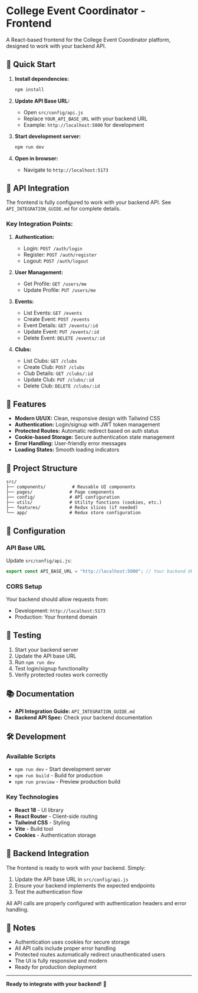 # College Event Coordinator - Frontend

A React-based frontend for the College Event Coordinator platform, designed to work with your backend API.

## 🚀 Quick Start

1. **Install dependencies:**

   ```bash
   npm install
   ```

2. **Update API Base URL:**

   - Open `src/config/api.js`
   - Replace `YOUR_API_BASE_URL` with your backend URL
   - Example: `http://localhost:5000` for development

3. **Start development server:**

   ```bash
   npm run dev
   ```

4. **Open in browser:**
   - Navigate to `http://localhost:5173`

## 🔗 API Integration

The frontend is fully configured to work with your backend API. See `API_INTEGRATION_GUIDE.md` for complete details.

### Key Integration Points:

1. **Authentication:**

   - Login: `POST /auth/login`
   - Register: `POST /auth/register`
   - Logout: `POST /auth/logout`

2. **User Management:**

   - Get Profile: `GET /users/me`
   - Update Profile: `PUT /users/me`

3. **Events:**

   - List Events: `GET /events`
   - Create Event: `POST /events`
   - Event Details: `GET /events/:id`
   - Update Event: `PUT /events/:id`
   - Delete Event: `DELETE /events/:id`

4. **Clubs:**
   - List Clubs: `GET /clubs`
   - Create Club: `POST /clubs`
   - Club Details: `GET /clubs/:id`
   - Update Club: `PUT /clubs/:id`
   - Delete Club: `DELETE /clubs/:id`

## 🎨 Features

- **Modern UI/UX:** Clean, responsive design with Tailwind CSS
- **Authentication:** Login/signup with JWT token management
- **Protected Routes:** Automatic redirect based on auth status
- **Cookie-based Storage:** Secure authentication state management
- **Error Handling:** User-friendly error messages
- **Loading States:** Smooth loading indicators

## 📁 Project Structure

```
src/
├── components/          # Reusable UI components
├── pages/              # Page components
├── config/             # API configuration
├── utils/              # Utility functions (cookies, etc.)
├── features/           # Redux slices (if needed)
└── app/                # Redux store configuration
```

## 🔧 Configuration

### API Base URL

Update `src/config/api.js`:

```javascript
export const API_BASE_URL = "http://localhost:5000"; // Your backend URL
```

### CORS Setup

Your backend should allow requests from:

- Development: `http://localhost:5173`
- Production: Your frontend domain

## 🧪 Testing

1. Start your backend server
2. Update the API base URL
3. Run `npm run dev`
4. Test login/signup functionality
5. Verify protected routes work correctly

## 📚 Documentation

- **API Integration Guide:** `API_INTEGRATION_GUIDE.md`
- **Backend API Spec:** Check your backend documentation

## 🛠️ Development

### Available Scripts

- `npm run dev` - Start development server
- `npm run build` - Build for production
- `npm run preview` - Preview production build

### Key Technologies

- **React 18** - UI library
- **React Router** - Client-side routing
- **Tailwind CSS** - Styling
- **Vite** - Build tool
- **Cookies** - Authentication storage

## 🤝 Backend Integration

The frontend is ready to work with your backend. Simply:

1. Update the API base URL in `src/config/api.js`
2. Ensure your backend implements the expected endpoints
3. Test the authentication flow

All API calls are properly configured with authentication headers and error handling.

## 📝 Notes

- Authentication uses cookies for secure storage
- All API calls include proper error handling
- Protected routes automatically redirect unauthenticated users
- The UI is fully responsive and modern
- Ready for production deployment

---

**Ready to integrate with your backend!** 🚀

